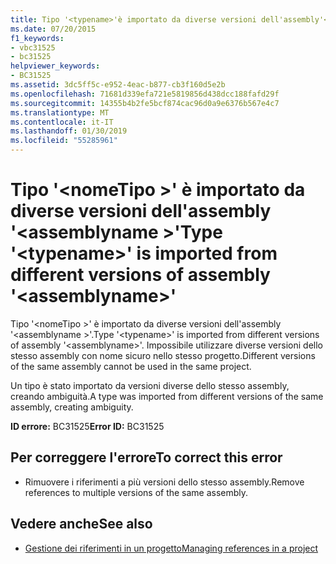 ```yaml
---
title: Tipo '<typename>'è importato da diverse versioni dell'assembly'<assemblyname>'
ms.date: 07/20/2015
f1_keywords:
- vbc31525
- bc31525
helpviewer_keywords:
- BC31525
ms.assetid: 3dc5ff5c-e952-4eac-b877-cb3f160d5e2b
ms.openlocfilehash: 71681d339efa721e5819856d438dcc188fafd29f
ms.sourcegitcommit: 14355b4b2fe5bcf874cac96d0a9e6376b567e4c7
ms.translationtype: MT
ms.contentlocale: it-IT
ms.lasthandoff: 01/30/2019
ms.locfileid: "55285961"
---
```

# <a name="type-typename-is-imported-from-different-versions-of-assembly-assemblyname"></a><span data-ttu-id="523a3-102">Tipo '\<nomeTipo >' è importato da diverse versioni dell'assembly '\<assemblyname >'</span><span class="sxs-lookup"><span data-stu-id="523a3-102">Type '\<typename>' is imported from different versions of assembly '\<assemblyname>'</span></span>
<span data-ttu-id="523a3-103">Tipo '\<nomeTipo >' è importato da diverse versioni dell'assembly '\<assemblyname >'.</span><span class="sxs-lookup"><span data-stu-id="523a3-103">Type '\<typename>' is imported from different versions of assembly '\<assemblyname>'.</span></span> <span data-ttu-id="523a3-104">Impossibile utilizzare diverse versioni dello stesso assembly con nome sicuro nello stesso progetto.</span><span class="sxs-lookup"><span data-stu-id="523a3-104">Different versions of the same assembly cannot be used in the same project.</span></span>  
  
 <span data-ttu-id="523a3-105">Un tipo è stato importato da versioni diverse dello stesso assembly, creando ambiguità.</span><span class="sxs-lookup"><span data-stu-id="523a3-105">A type was imported from different versions of the same assembly, creating ambiguity.</span></span>  
  
 <span data-ttu-id="523a3-106">**ID errore:** BC31525</span><span class="sxs-lookup"><span data-stu-id="523a3-106">**Error ID:** BC31525</span></span>  
  
## <a name="to-correct-this-error"></a><span data-ttu-id="523a3-107">Per correggere l'errore</span><span class="sxs-lookup"><span data-stu-id="523a3-107">To correct this error</span></span>  
  
-   <span data-ttu-id="523a3-108">Rimuovere i riferimenti a più versioni dello stesso assembly.</span><span class="sxs-lookup"><span data-stu-id="523a3-108">Remove references to multiple versions of the same assembly.</span></span>  
  
## <a name="see-also"></a><span data-ttu-id="523a3-109">Vedere anche</span><span class="sxs-lookup"><span data-stu-id="523a3-109">See also</span></span>
- [<span data-ttu-id="523a3-110">Gestione dei riferimenti in un progetto</span><span class="sxs-lookup"><span data-stu-id="523a3-110">Managing references in a project</span></span>](/visualstudio/ide/managing-references-in-a-project)

